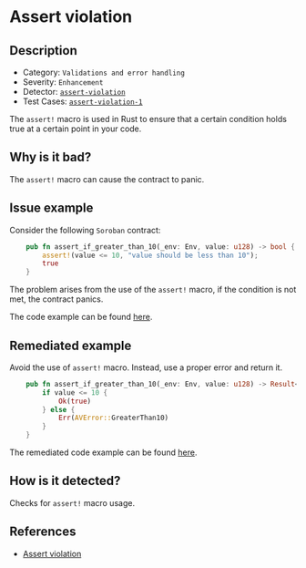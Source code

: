 # Assert violation

## Description 

- Category: `Validations and error handling`
- Severity: `Enhancement`
- Detector: [`assert-violation`](https://github.com/CoinFabrik/scout-soroban/tree/main/detectors/assert-violation)
- Test Cases: [`assert-violation-1`](https://github.com/CoinFabrik/scout-soroban/tree/main/test-cases/assert-violation/assert-violation-1) 

The `assert!` macro is used in Rust to ensure that a certain condition holds true at a certain point in your code. 

## Why is it bad?

The `assert!` macro can cause the contract to panic.


## Issue example

Consider the following `Soroban` contract:

```rust
    pub fn assert_if_greater_than_10(_env: Env, value: u128) -> bool {
        assert!(value <= 10, "value should be less than 10");
        true
    }
```

The problem arises from the use of the `assert!` macro, if the condition is not met, the contract panics.

The code example can be found [here](https://github.com/CoinFabrik/scout-soroban/tree/main/test-cases/assert-violation/assert-violation-1/vulnerable-example).

## Remediated example

Avoid the use of `assert!` macro. Instead, use a proper error and return it.

```rust
    pub fn assert_if_greater_than_10(_env: Env, value: u128) -> Result<bool, AVError> {
        if value <= 10 {
            Ok(true)
        } else {
            Err(AVError::GreaterThan10)
        }
    }
```

The remediated code example can be found [here](https://github.com/CoinFabrik/scout-soroban/tree/main/test-cases/assert-violation/assert-violation-1/remediated-example).

## How is it detected?

Checks for `assert!` macro usage.

## References

- [Assert violation](https://docs.alephzero.org/aleph-zero/security-course-by-kudelski-security/ink-developers-security-guideline#assert-violation)
